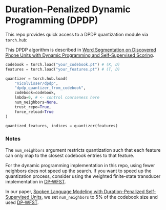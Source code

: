 # Duration-Penalized Dynamic Programming (DPDP)

This repo provides quick access to a DPDP quantization module via `torch.hub`:

This DPDP algorithm is described in [Word Segmentation on Discovered Phone Units with Dynamic Programming and Self-Supervised Scoring](https://arxiv.org/abs/2202.11929).

```py
codebook = torch.load("your_codebook.pt") # (K, D)
features = torch.load("your_features.pt") # (T, D)

quantizer = torch.hub.load(
    "nicolvisser/dpdp",
    "dpdp_quantizer_from_codebook",
    codebook=codebook,
    lmbda=0, # <- control coarseness here
    num_neighbors=None,
    trust_repo=True,
    force_reload=True
)

quantized_features, indices = quantizer(features)
```
### Notes

The `num_neighbors` argument restricts quantization such that each feature can only map to the closest codebook entries to that feature.

For the dynamic programming implementation in this repo, using fewer neighbors does not speed up the search. If you want to speed up the quantization process, consider using the weighted finite-state transducer implementation in [DP-WFST](https://github.com/nicolvisser/dp-wfst).

In our paper, [Spoken Language Modeling with Duration-Penalized Self-Supervised Units](https://arxiv.org/abs/2505.23494), we set `num_neighbors` to 5% of the codebook size and used [DP-WFST](https://github.com/nicolvisser/dp-wfst).
